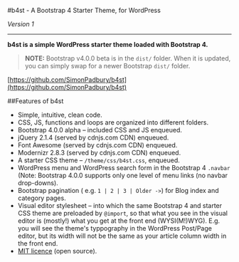 #b4st - A Bootstrap 4 Starter Theme, for WordPress

*Version 1*

------------------

**b4st is a simple WordPress starter theme loaded with Bootstrap 4.**

> **NOTE:** Bootstrap v4.0.0 beta is in the `dist/` folder. When it is updated, you can simply swap for a newer Bootstrap `dist/` folder.

[https://github.com/SimonPadbury/b4st](https://github.com/SimonPadbury/b4st)

##Features of b4st

* Simple, intuitive, clean code.
* CSS, JS, functions and loops are organized into different folders.
* Bootstrap 4.0.0 alpha – included CSS and JS enqueued.
* jQuery 2.1.4 (served by cdnjs.com  CDN) enqueued.
* Font Awesome (served by cdnjs.com CDN) enqueued.
* Modernizr 2.8.3 (served by cdnjs.com CDN) enqueued.
* A starter CSS theme – `/theme/css/b4st.css`, enqueued.
* WordPress menu and WordPress search form in the Bootstrap 4 `.navbar` (Note: Bootstrap 4.0.0 supports only one level of menu links (no navbar drop-downs).
* Bootstrap pagination ( e.g. ` 1 | 2 | 3 | Older -> `) for Blog index and category pages.
* Visual editor stylesheet – into which the same Bootstrap 4 and starter CSS theme are preloaded by `@import`, so that what you see in the visual editor is (mostly!) what you get at the front end (WYSI(M!)WYG). E.g. you will see the theme's typpography in the WordPress Post/Page editor, but its width will not be the same as your article column width in the front end.
* [MIT licence](http://opensource.org/licenses/MIT) (open source).
